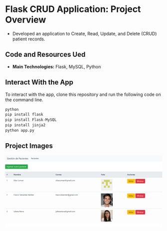 # Flask CRUD Application: Project Overview 
- Developed an application to Create, Read, Update, and Delete (CRUD) patient records.

## Code and Resources Ued
- **Main Technologies:** Flask, MySQL, Python

## Interact With the App
To interact with the app, clone this repository and run the following code on the command line.

```bash
python
pip install flask
pip install Flask-MySQL
pip install jinja2
python app.py
```

## Project Images
![Flask application view](/view.png "Flask application")
